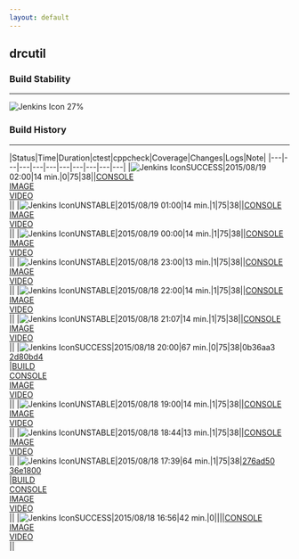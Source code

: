 ```yaml
---
layout: default
---
```

## drcutil
### Build Stability
___
![Jenkins Icon](http://jenkinshrg.github.io/images/48x48/health-20to39.png)
27%
  
### Build History
___
|Status|Time|Duration|<span class='badge'>ctest</span>|<span class='badge'>cppcheck</span>|Coverage|Changes|Logs|Note|
|---|---|---|---|---|---|---|---|---|---|
|![Jenkins Icon](http://jenkinshrg.github.io/images/24x24/blue.png)SUCCESS|2015/08/19 02:00|14 min.|0|75|38||[CONSOLE](https://drive.google.com/file/d/0B54sHwaxmuM4cXRoWVRMQ2Y4WW8/view?usp=drivesdk)<br>[IMAGE](https://drive.google.com/file/d/0B54sHwaxmuM4NXVIaThWWFJpUjg/view?usp=drivesdk)<br>[VIDEO](https://drive.google.com/file/d/0B54sHwaxmuM4YnkzakNXVkdSYzg/view?usp=drivesdk)<br>||
|![Jenkins Icon](http://jenkinshrg.github.io/images/24x24/yellow.png)UNSTABLE|2015/08/19 01:00|14 min.|1|75|38||[CONSOLE](https://drive.google.com/file/d/0B54sHwaxmuM4blY2b3BEejlzNTg/view?usp=drivesdk)<br>[IMAGE](https://drive.google.com/file/d/0B54sHwaxmuM4cFRwNTRheGpuVVU/view?usp=drivesdk)<br>[VIDEO](https://drive.google.com/file/d/0B54sHwaxmuM4OWJ3RjhRVTZCV3M/view?usp=drivesdk)<br>||
|![Jenkins Icon](http://jenkinshrg.github.io/images/24x24/yellow.png)UNSTABLE|2015/08/19 00:00|14 min.|1|75|38||[CONSOLE](https://drive.google.com/file/d/0B54sHwaxmuM4a25IMmI1R3BDWWs/view?usp=drivesdk)<br>[IMAGE](https://drive.google.com/file/d/0B54sHwaxmuM4UEF1VThhLUN3ZTA/view?usp=drivesdk)<br>[VIDEO](https://drive.google.com/file/d/0B54sHwaxmuM4ZmZtSWlRZ1ZwS2s/view?usp=drivesdk)<br>||
|![Jenkins Icon](http://jenkinshrg.github.io/images/24x24/yellow.png)UNSTABLE|2015/08/18 23:00|13 min.|1|75|38||[CONSOLE](https://drive.google.com/file/d/0B54sHwaxmuM4Skk1enUzRllfbVU/view?usp=drivesdk)<br>[IMAGE](https://drive.google.com/file/d/0B54sHwaxmuM4TFNndnFSSTkzUm8/view?usp=drivesdk)<br>[VIDEO](https://drive.google.com/file/d/0B54sHwaxmuM4eFE5ek9lOV8wR0U/view?usp=drivesdk)<br>||
|![Jenkins Icon](http://jenkinshrg.github.io/images/24x24/yellow.png)UNSTABLE|2015/08/18 22:00|14 min.|1|75|38||[CONSOLE](https://drive.google.com/file/d/0B54sHwaxmuM4ejJUT2RtX0xzOWM/view?usp=drivesdk)<br>[IMAGE](https://drive.google.com/file/d/0B54sHwaxmuM4U0dqZGtjcUp6dEk/view?usp=drivesdk)<br>[VIDEO](https://drive.google.com/file/d/0B54sHwaxmuM4V19BNWpxbDZpdFE/view?usp=drivesdk)<br>||
|![Jenkins Icon](http://jenkinshrg.github.io/images/24x24/yellow.png)UNSTABLE|2015/08/18 21:07|14 min.|1|75|38||[CONSOLE](https://drive.google.com/file/d/0B54sHwaxmuM4eUFqX2FGWkdzVWs/view?usp=drivesdk)<br>[IMAGE](https://drive.google.com/file/d/0B54sHwaxmuM4b2U4d19yYjh1ZlU/view?usp=drivesdk)<br>[VIDEO](https://drive.google.com/file/d/0B54sHwaxmuM4eGlKeXN1WU1sczg/view?usp=drivesdk)<br>||
|![Jenkins Icon](http://jenkinshrg.github.io/images/24x24/blue.png)SUCCESS|2015/08/18 20:00|67 min.|0|75|38|0b36aa3<br>[2d80bd4](https://github.com/jrl-umi3218/hmc2/commit/2d80bd4)<br>|[BUILD](https://drive.google.com/file/d/0B54sHwaxmuM4M2YzdU9adWZDVlE/view?usp=drivesdk)<br>[CONSOLE](https://drive.google.com/file/d/0B54sHwaxmuM4WnZoU3pXb2xqNEU/view?usp=drivesdk)<br>[IMAGE](https://drive.google.com/file/d/0B54sHwaxmuM4R0k4X0RwUVRUTTg/view?usp=drivesdk)<br>[VIDEO](https://drive.google.com/file/d/0B54sHwaxmuM4VU1hU2hDNnVtcU0/view?usp=drivesdk)<br>||
|![Jenkins Icon](http://jenkinshrg.github.io/images/24x24/yellow.png)UNSTABLE|2015/08/18 19:00|14 min.|1|75|38||[CONSOLE](https://drive.google.com/file/d/0B54sHwaxmuM4X0VEOXB2TGpEcjQ/view?usp=drivesdk)<br>[IMAGE](https://drive.google.com/file/d/0B54sHwaxmuM4czU2S2lCd1NHUVE/view?usp=drivesdk)<br>[VIDEO](https://drive.google.com/file/d/0B54sHwaxmuM4UTBGUVV2bGJsWDg/view?usp=drivesdk)<br>||
|![Jenkins Icon](http://jenkinshrg.github.io/images/24x24/yellow.png)UNSTABLE|2015/08/18 18:44|13 min.|1|75|38||[CONSOLE](https://drive.google.com/file/d/0B54sHwaxmuM4WnIwalNmaDNyVE0/view?usp=drivesdk)<br>[IMAGE](https://drive.google.com/file/d/0B54sHwaxmuM4S2hXcnhlM25LRnc/view?usp=drivesdk)<br>[VIDEO](https://drive.google.com/file/d/0B54sHwaxmuM4WHpqRVNQbXhEbEk/view?usp=drivesdk)<br>||
|![Jenkins Icon](http://jenkinshrg.github.io/images/24x24/yellow.png)UNSTABLE|2015/08/18 17:39|64 min.|1|75|38|[276ad50](https://github.com/jrl-umi3218/hmc2/commit/276ad50)<br>[36e1800](https://github.com/jrl-umi3218/hrpsys-humanoid/commit/36e1800)<br>|[BUILD](https://drive.google.com/file/d/0B54sHwaxmuM4ZUVNOVUwU19XUnc/view?usp=drivesdk)<br>[CONSOLE](https://drive.google.com/file/d/0B54sHwaxmuM4Y0hmLWVKUjJ0TGM/view?usp=drivesdk)<br>[IMAGE](https://drive.google.com/file/d/0B54sHwaxmuM4bDBueHlDd05HOGM/view?usp=drivesdk)<br>[VIDEO](https://drive.google.com/file/d/0B54sHwaxmuM4RFJsSDl3bk1UZ1k/view?usp=drivesdk)<br>||
|![Jenkins Icon](http://jenkinshrg.github.io/images/24x24/blue.png)SUCCESS|2015/08/18 16:56|42 min.|0||||[CONSOLE](https://drive.google.com/file/d/0B54sHwaxmuM4ampmbVJCbjhkWUU/view?usp=drivesdk)<br>[IMAGE](https://drive.google.com/file/d/0B54sHwaxmuM4MjNmNXNIVnNXZzA/view?usp=drivesdk)<br>[VIDEO](https://drive.google.com/file/d/0B54sHwaxmuM4TVlvRjRhUUNxbW8/view?usp=drivesdk)<br>||
